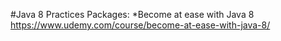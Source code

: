 #Java 8 Practices
Packages:
*Become at ease with Java 8
https://www.udemy.com/course/become-at-ease-with-java-8/
